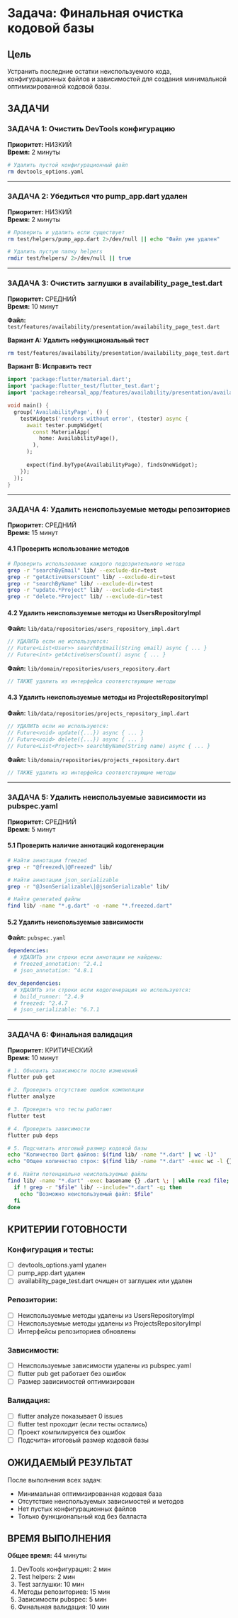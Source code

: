 # Задача: Финальная очистка кодовой базы

## Цель
Устранить последние остатки неиспользуемого кода, конфигурационных файлов и зависимостей для создания минимальной оптимизированной кодовой базы.

## ЗАДАЧИ

### ЗАДАЧА 1: Очистить DevTools конфигурацию
**Приоритет:** НИЗКИЙ  
**Время:** 2 минуты

```bash
# Удалить пустой конфигурационный файл
rm devtools_options.yaml
```

---

### ЗАДАЧА 2: Убедиться что pump_app.dart удален
**Приоритет:** НИЗКИЙ  
**Время:** 2 минуты

```bash
# Проверить и удалить если существует
rm test/helpers/pump_app.dart 2>/dev/null || echo "Файл уже удален"

# Удалить пустую папку helpers
rmdir test/helpers/ 2>/dev/null || true
```

---

### ЗАДАЧА 3: Очистить заглушки в availability_page_test.dart
**Приоритет:** СРЕДНИЙ  
**Время:** 10 минут

**Файл:** `test/features/availability/presentation/availability_page_test.dart`

**Вариант A: Удалить нефункциональный тест**
```bash
rm test/features/availability/presentation/availability_page_test.dart
```

**Вариант B: Исправить тест**
```dart
import 'package:flutter/material.dart';
import 'package:flutter_test/flutter_test.dart';
import 'package:rehearsal_app/features/availability/presentation/availability_page.dart';

void main() {
  group('AvailabilityPage', () {
    testWidgets('renders without error', (tester) async {
      await tester.pumpWidget(
        const MaterialApp(
          home: AvailabilityPage(),
        ),
      );
      
      expect(find.byType(AvailabilityPage), findsOneWidget);
    });
  });
}
```

---

### ЗАДАЧА 4: Удалить неиспользуемые методы репозиториев
**Приоритет:** СРЕДНИЙ  
**Время:** 15 минут

#### 4.1 Проверить использование методов
```bash
# Проверить использование каждого подозрительного метода
grep -r "searchByEmail" lib/ --exclude-dir=test
grep -r "getActiveUsersCount" lib/ --exclude-dir=test
grep -r "searchByName" lib/ --exclude-dir=test
grep -r "update.*Project" lib/ --exclude-dir=test
grep -r "delete.*Project" lib/ --exclude-dir=test
```

#### 4.2 Удалить неиспользуемые методы из UsersRepositoryImpl
**Файл:** `lib/data/repositories/users_repository_impl.dart`
```dart
// УДАЛИТЬ если не используются:
// Future<List<User>> searchByEmail(String email) async { ... }
// Future<int> getActiveUsersCount() async { ... }
```

**Файл:** `lib/domain/repositories/users_repository.dart`
```dart
// ТАКЖЕ удалить из интерфейса соответствующие методы
```

#### 4.3 Удалить неиспользуемые методы из ProjectsRepositoryImpl
**Файл:** `lib/data/repositories/projects_repository_impl.dart`
```dart
// УДАЛИТЬ если не используются:
// Future<void> update({...}) async { ... }
// Future<void> delete({...}) async { ... }
// Future<List<Project>> searchByName(String name) async { ... }
```

**Файл:** `lib/domain/repositories/projects_repository.dart`
```dart
// ТАКЖЕ удалить из интерфейса соответствующие методы
```

---

### ЗАДАЧА 5: Удалить неиспользуемые зависимости из pubspec.yaml
**Приоритет:** СРЕДНИЙ  
**Время:** 5 минут

#### 5.1 Проверить наличие аннотаций кодогенерации
```bash
# Найти аннотации freezed
grep -r "@freezed\|@Freezed" lib/

# Найти аннотации json_serializable
grep -r "@JsonSerializable\|@jsonSerializable" lib/

# Найти generated файлы
find lib/ -name "*.g.dart" -o -name "*.freezed.dart"
```

#### 5.2 Удалить неиспользуемые зависимости
**Файл:** `pubspec.yaml`
```yaml
dependencies:
  # УДАЛИТЬ эти строки если аннотации не найдены:
  # freezed_annotation: ^2.4.1
  # json_annotation: ^4.8.1

dev_dependencies:
  # УДАЛИТЬ эти строки если кодогенерация не используется:
  # build_runner: ^2.4.9
  # freezed: ^2.4.7
  # json_serializable: ^6.7.1
```

---

### ЗАДАЧА 6: Финальная валидация
**Приоритет:** КРИТИЧЕСКИЙ  
**Время:** 10 минут

```bash
# 1. Обновить зависимости после изменений
flutter pub get

# 2. Проверить отсутствие ошибок компиляции
flutter analyze

# 3. Проверить что тесты работают
flutter test

# 4. Проверить зависимости
flutter pub deps

# 5. Подсчитать итоговый размер кодовой базы
echo "Количество Dart файлов: $(find lib/ -name "*.dart" | wc -l)"
echo "Общее количество строк: $(find lib/ -name "*.dart" -exec wc -l {} + | tail -1)"

# 6. Найти потенциально неиспользуемые файлы
find lib/ -name "*.dart" -exec basename {} .dart \; | while read file; do
  if ! grep -r "$file" lib/ --include="*.dart" -q; then
    echo "Возможно неиспользуемый файл: $file"
  fi
done
```

## КРИТЕРИИ ГОТОВНОСТИ

### Конфигурация и тесты:
- [ ] devtools_options.yaml удален
- [ ] pump_app.dart удален
- [ ] availability_page_test.dart очищен от заглушек или удален

### Репозитории:
- [ ] Неиспользуемые методы удалены из UsersRepositoryImpl
- [ ] Неиспользуемые методы удалены из ProjectsRepositoryImpl
- [ ] Интерфейсы репозиториев обновлены

### Зависимости:
- [ ] Неиспользуемые зависимости удалены из pubspec.yaml
- [ ] flutter pub get работает без ошибок
- [ ] Размер зависимостей оптимизирован

### Валидация:
- [ ] flutter analyze показывает 0 issues
- [ ] flutter test проходит (если тесты остались)
- [ ] Проект компилируется без ошибок
- [ ] Подсчитан итоговый размер кодовой базы

## ОЖИДАЕМЫЙ РЕЗУЛЬТАТ

После выполнения всех задач:
- Минимальная оптимизированная кодовая база
- Отсутствие неиспользуемых зависимостей и методов
- Нет пустых конфигурационных файлов
- Только функциональный код без балласта

## ВРЕМЯ ВЫПОЛНЕНИЯ

**Общее время:** 44 минуты
1. DevTools конфигурация: 2 мин
2. Test helpers: 2 мин
3. Test заглушки: 10 мин
4. Методы репозиториев: 15 мин
5. Зависимости pubspec: 5 мин
6. Финальная валидация: 10 мин